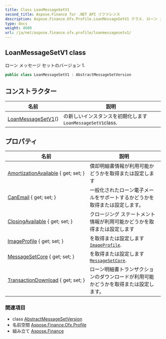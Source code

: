```yaml
---
title: Class LoanMessageSetV1
second_title: Aspose.Finance for .NET API リファレンス
description: Aspose.Finance.Ofx.Profile.LoanMessageSetV1 クラス. ローン メッセージ セットのバージョン 1.
type: docs
weight: 4600
url: /ja/net/aspose.finance.ofx.profile/loanmessagesetv1/
---
```

## LoanMessageSetV1 class

ローン メッセージ セットのバージョン 1.

```csharp
public class LoanMessageSetV1 : AbstractMessageSetVersion
```

## コンストラクター

| 名前 | 説明 |
| --- | --- |
| [LoanMessageSetV1](loanmessagesetv1/)() | の新しいインスタンスを初期化します`LoanMessageSetV1`class. |

## プロパティ

| 名前 | 説明 |
| --- | --- |
| [AmortizationAvailable](../../aspose.finance.ofx.profile/loanmessagesetv1/amortizationavailable/) { get; set; } | 償却明細書情報が利用可能かどうかを取得または設定します |
| [CanEmail](../../aspose.finance.ofx.profile/loanmessagesetv1/canemail/) { get; set; } | 一般化されたローン電子メールをサポートするかどうかを取得または設定します。 |
| [ClosingAvailable](../../aspose.finance.ofx.profile/loanmessagesetv1/closingavailable/) { get; set; } | クロージング ステートメント情報が利用可能かどうかを取得または設定します |
| [ImageProfile](../../aspose.finance.ofx.profile/loanmessagesetv1/imageprofile/) { get; set; } | を取得または設定します[`ImageProfile`](./imageprofile/). |
| [MessageSetCore](../../aspose.finance.ofx.profile/abstractmessagesetversion/messagesetcore/) { get; set; } | を取得または設定します[`MessageSetCore`](../abstractmessagesetversion/messagesetcore/). |
| [TransactionDownload](../../aspose.finance.ofx.profile/loanmessagesetv1/transactiondownload/) { get; set; } | ローン明細書トランザクションのダウンロードが利用可能かどうかを取得または設定します。 |

### 関連項目

* class [AbstractMessageSetVersion](../abstractmessagesetversion/)
* 名前空間 [Aspose.Finance.Ofx.Profile](../../aspose.finance.ofx.profile/)
* 組み立て [Aspose.Finance](../../)


